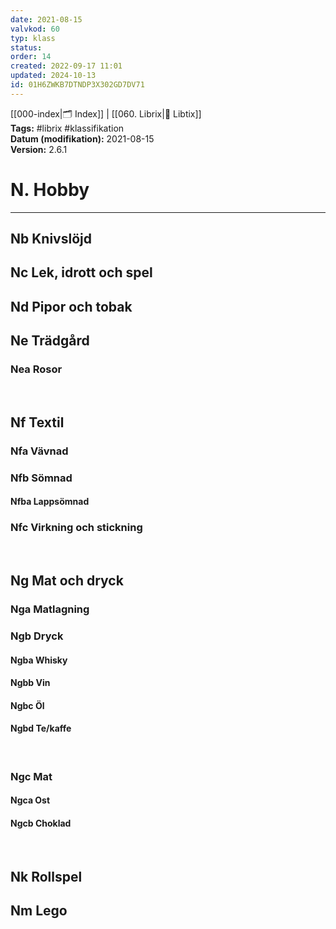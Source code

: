 ```yaml
---
date: 2021-08-15
valvkod: 60
typ: klass
status: 
order: 14
created: 2022-09-17 11:01
updated: 2024-10-13
id: 01H6ZWKB7DTNDP3X302GD7DV71
---
```


[[000-index|🗂 Index]] | [[060. Librix|📇 Libtix]]
<br>**Tags:** #librix #klassifikation
<br>**Datum (modifikation):** 2021-08-15
<br>**Version:** 2.6.1

# N. Hobby

---

## Nb  Knivslöjd
## Nc  Lek, idrott och spel
## Nd  Pipor och tobak
## Ne Trädgård
### Nea Rosor

<br>

## Nf Textil
### Nfa Vävnad
### Nfb Sömnad
#### Nfba Lappsömnad
### Nfc Virkning och stickning

<br>

## Ng Mat och dryck
### Nga Matlagning
### Ngb Dryck
#### Ngba Whisky
#### Ngbb Vin
#### Ngbc Öl
#### Ngbd Te/kaffe

<br>

### Ngc Mat
#### Ngca Ost
#### Ngcb Choklad

<br>

## Nk Rollspel

## Nm Lego